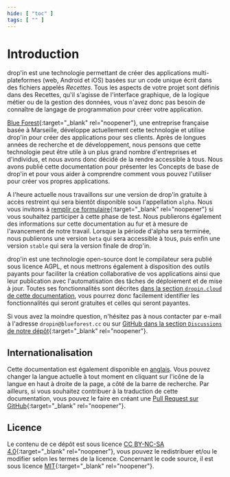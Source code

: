 ```yaml
---
hide: [ "toc" ]
tags: [ "" ]
---
```

# Introduction

drop'in est une technologie permettant de créer des applications multi-plateformes (web, Android et iOS) basées sur un code unique écrit dans des fichiers appelés *Recettes*. Tous les aspects de votre projet sont définis dans des Recettes, qu'il s'agisse de l'interface graphique, de la logique métier ou de la gestion des données, vous n'avez donc pas besoin de connaître de langage de programmation pour créer votre application.

[Blue Forest](https://blueforest.cc){:target="_blank" rel="noopener"}, une entreprise française basée à Marseille, développe actuellement cette technologie et utilise drop'in pour créer des applications pour ses clients. Après de longues années de recherche et de développement, nous pensons que cette technologie peut être utile à un plus grand nombre d'entreprises et d'individus, et nous avons donc décidé de la rendre accessible à tous. Nous avons publié cette documentation pour présenter les Concepts de base de drop'in et pour vous aider à comprendre comment vous pouvez l'utiliser pour créer vos propres applications.

A l'heure actuelle nous travaillons sur une version de drop'in gratuite à accès restreint qui sera bientôt disponible sous l'appellation `alpha`. Nous vous invitons à [remplir ce formulaire](https://docs.google.com/forms/d/e/1FAIpQLSejGbv2SCbZ7xZwpdGSDTqEi3e7eg2FQNmsoZeJWaNxv27Nkw/viewform){:target="_blank" rel="noopener"} si vous souhaitez participer à cette phase de test. Nous publierons également des informations sur cette documentation au fur et à mesure de l'avancement de notre travail. Lorsque la période d'alpha sera terminée, nous publierons une version `beta` qui sera accessible à tous, puis enfin une version `stable` qui sera la version finale de drop'in.

drop'in est une technologie open-source dont le compilateur sera publié sous licence AGPL, et nous mettrons également à disposition des outils payants pour faciliter la création collaborative de vos applications ainsi que leur publication avec l'automatisation des tâches de déploiement et de mise à jour. Toutes ses fonctionnalités sont décrites [dans la section `dropin.cloud` de cette documentation](/fr/cloud), vous pourrez donc facilement identifier les fonctionnalités qui seront gratuites et celles qui seront payantes.

Si vous avez la moindre question, n'hésitez pas à nous contacter par e-mail à l'adresse `dropin@blueforest.cc` ou sur [GitHub dans la section `Discussions` de notre dépôt](https://github.com/blue-forest/dropin/discussions){:target="_blank" rel="noopener"}.

## Internationalisation
Cette documentation est également disponible en [anglais](/). Vous pouvez changer la langue actuelle à tout moment en cliquant sur l'icône de la langue en haut à droite de la page, a côté de la barre de recherche. Par ailleurs, si vous souhaitez contribuer à la traduction de cette documentation, vous pouvez le faire en créant une [Pull Request sur GitHub](https://github.com/blue-forest/dropin/pulls){:target="_blank" rel="noopener"}.

## Licence
Le contenu de ce dépôt est sous licence [CC BY-NC-SA 4.0](https://github.com/blue-forest/dropin/blob/main/recipes/LICENSE){:target="_blank" rel="noopener"}, vous pouvez le redistribuer et/ou le modifier selon les termes de la licence. Concernant le code source, il est sous licence [MIT](https://github.com/blue-forest/dropin/blob/main/recipes/LICENSE-CODE){:target="_blank" rel="noopener"}.
